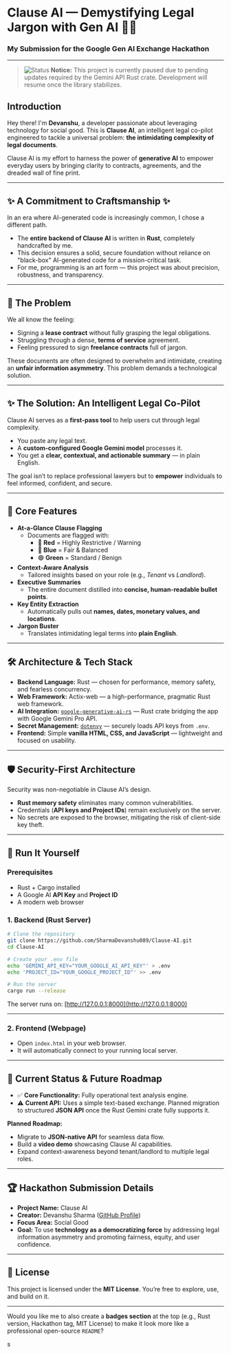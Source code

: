 # Clause AI — Demystifying Legal Jargon with Gen AI 📜🤖

### My Submission for the Google Gen AI Exchange Hackathon


***
> ![Status](https://img.shields.io/badge/status-paused-orange) **Notice:** This project is currently paused due to pending updates required by the Gemini API Rust crate. Development will resume once the library stabilizes.
## Introduction

Hey there! I'm **Devanshu**, a developer passionate about leveraging technology for social good.
This is **Clause AI**, an intelligent legal co-pilot engineered to tackle a universal problem:
**the intimidating complexity of legal documents**.

Clause AI is my effort to harness the power of **generative AI** to empower everyday users by bringing clarity to contracts, agreements, and the dreaded wall of fine print.

***

## ✨ A Commitment to Craftsmanship ✨

In an era where AI-generated code is increasingly common, I chose a different path.

- The **entire backend of Clause AI** is written in **Rust**, completely handcrafted by me.
- This decision ensures a solid, secure foundation without reliance on "black-box" AI-generated code for a mission-critical task.
- For me, programming is an art form — this project was about precision, robustness, and transparency.

***

## 🚀 The Problem

We all know the feeling:

- Signing a **lease contract** without fully grasping the legal obligations.
- Struggling through a dense, **terms of service** agreement.
- Feeling pressured to sign **freelance contracts** full of jargon.

These documents are often designed to overwhelm and intimidate, creating an **unfair information asymmetry**.
This problem demands a technological solution.

***

## ✨ The Solution: An Intelligent Legal Co-Pilot

Clause AI serves as a **first-pass tool** to help users cut through legal complexity.

- You paste any legal text.
- A **custom-configured Google Gemini model** processes it.
- You get a **clear, contextual, and actionable summary** — in plain English.

The goal isn’t to replace professional lawyers but to **empower** individuals to feel informed, confident, and secure.

***

## 🎯 Core Features

- **At-a-Glance Clause Flagging**
    - Documents are flagged with:
        - 🔴 **Red** = Highly Restrictive / Warning
        - 🔵 **Blue** = Fair \& Balanced
        - 🟢 **Green** = Standard / Benign
- **Context-Aware Analysis**
    - Tailored insights based on your role (e.g., *Tenant* vs *Landlord*).
- **Executive Summaries**
    - The entire document distilled into **concise, human-readable bullet points**.
- **Key Entity Extraction**
    - Automatically pulls out **names, dates, monetary values, and locations**.
- **Jargon Buster**
    - Translates intimidating legal terms into **plain English**.

***

## 🛠️ Architecture \& Tech Stack

- **Backend Language:** Rust — chosen for performance, memory safety, and fearless concurrency.
- **Web Framework:** Actix-web — a high-performance, pragmatic Rust web framework.
- **AI Integration:** [`google-generative-ai-rs`](https://crates.io/) — Rust crate bridging the app with Google Gemini Pro API.
- **Secret Management:** [`dotenvy`](https://crates.io/crates/dotenvy) — securely loads API keys from `.env`.
- **Frontend:** Simple **vanilla HTML, CSS, and JavaScript** — lightweight and focused on usability.

***

## 🛡️ Security-First Architecture

Security was non-negotiable in Clause AI’s design.

- **Rust memory safety** eliminates many common vulnerabilities.
- Credentials (**API keys and Project IDs**) remain exclusively on the server.
- No secrets are exposed to the browser, mitigating the risk of client-side key theft.

***

## 🔧 Run It Yourself

### Prerequisites

- Rust + Cargo installed
- A Google AI **API Key** and **Project ID**
- A modern web browser


### 1. Backend (Rust Server)

```bash
# Clone the repository
git clone https://github.com/SharmaDevanshu089/Clause-AI.git
cd Clause-AI

# Create your .env file
echo 'GEMINI_API_KEY="YOUR_GOOGLE_AI_API_KEY"' > .env
echo 'PROJECT_ID="YOUR_GOOGLE_PROJECT_ID"' >> .env

# Run the server
cargo run --release
```

The server runs on:
[http://127.0.0.1:8000](http://127.0.0.1:8000)

***

### 2. Frontend (Webpage)

- Open `index.html` in your web browser.
- It will automatically connect to your running local server.

***

## 🚧 Current Status \& Future Roadmap

- ✅ **Core Functionality:** Fully operational text analysis engine.
- ⚠️ **Current API:** Uses a simple text-based exchange. Planned migration to structured **JSON API** once the Rust Gemini crate fully supports it.

**Planned Roadmap:**

- Migrate to **JSON-native API** for seamless data flow.
- Build a **video demo** showcasing Clause AI capabilities.
- Expand context-awareness beyond tenant/landlord to multiple legal roles.

***

## 🏆 Hackathon Submission Details

- **Project Name:** Clause AI
- **Creator:** Devanshu Sharma ([GitHub Profile](https://github.com/SharmaDevanshu089/))
- **Focus Area:** Social Good
- **Goal:** To use **technology as a democratizing force** by addressing legal information asymmetry and promoting fairness, equity, and user confidence.

***

## 📜 License

This project is licensed under the **MIT License**.
You’re free to explore, use, and build on it.

***

Would you like me to also create a **badges section** at the top (e.g., Rust version, Hackathon tag, MIT License) to make it look more like a professional open-source `README`?

s